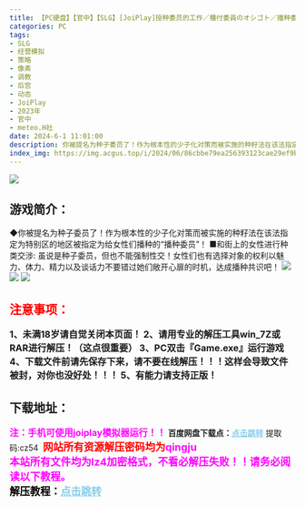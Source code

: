 ```yaml
---
title: 【PC硬盘】【官中】【SLG】[JoiPlay]授种委员的工作／種付委員のオシゴト／播种委员会工作中
categories: PC
tags:
- SLG
- 经营模拟
- 策略
- 像素
- 调教
- 后宫
- 动态
- JoiPlay
- 2023年
- 官中
- meteo.H社
date: 2024-6-1 11:01:00
description: 你被提名为种子委员了！作为根本性的少子化对策而被实施的种籽法在该法指定为特别区的地区被指定为给女性们播种的“播种委员”！
index_img: https://img.acgus.top/i/2024/06/86cbbe79ea256393123cae29ef9bf4eb.webp
---
```

![](https://img.acgus.top/i/2024/06/86cbbe79ea256393123cae29ef9bf4eb.webp)
## 游戏简介：
◆你被提名为种子委员了！作为根本性的少子化对策而被实施的种籽法在该法指定为特别区的地区被指定为给女性们播种的“播种委员”！
■和街上的女性进行种类交涉: 
虽说是种子委员，但也不能强制性交！女性们也有选择对象的权利以魅力、体力、精力以及谈话力不要错过她们敞开心扉的时机，达成播种共识吧！
![](https://img.acgus.top/i/2024/06/5ce086f606fd5f0383b5f4e5183ecc89.webp)
![](https://img.acgus.top/i/2024/06/402ca5bc92e5e9d62b12692d77062712.webp)
![](https://img.acgus.top/i/2024/06/e56c512a4157a7a84f3c69ad99b67efc.webp)





## <font color=#FF0000 >注意事项：</font>
<font size=3><b>1、未满18岁请自觉关闭本页面！
2、请用专业的解压工具win_7Z或RAR进行解压！（这点很重要）
3、PC双击『Game.exe』运行游戏
4、下载文件前请先保存下来，请不要在线解压！！！这样会导致文件被封，对你也没好处！！！
5、有能力请支持正版！</b></font>

## 下载地址：
<font color=#FF00FF size=3>**注：手机可使用joiplay模拟器运行！！**</font>
<b>百度网盘下载点：</b><a href="https://pan.baidu.com/s/19yrMYIo31rJuwZ8vN47b0w?pwd=cz54" style="color: #87CEEB;"><b>点击跳转</b></a> 提取码:cz54
<a style="padding: 0" href="https://post.qingju.org/AD/"><img style="max-width:100%" src="https://img.acgus.top/i/2024/07/478f689b8021d8d499ab43d21acf137a.gif" alt=""></a>
<b><font color=#FF0000 size=4>网站所有资源解压密码均为</b></font><b><font color=#FF00FF size=4>qingju</font><font color=#FF0000 ></font></b><br><b><font color=#FF00FF size=4>本站所有文件均为lz4加密格式，不看必解压失败！！请务必阅读以下教程。</b></font><br><b><font color=#000 size=4>解压教程：</b><a href="https://post.qingju.org/tutorial/000/" style="color: #87CEEB;"><b>点击跳转</b></a>